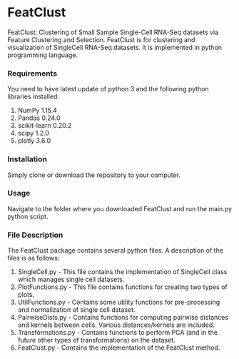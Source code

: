 # FeatClust
FeatClust: Clustering of Small Sample Single-Cell RNA-Seq datasets via Feature Clustering and Selection.
FeatClust is for clustering and visualization of SingleCell RNA-Seq datasets. It is implemented in python programming language. 

### Requirements
You need to have latest update of python 3 and the following python libraries installed:
1. NumPy 1.15.4
2. Pandas 0.24.0
3. scikit-learn 0.20.2
4. scipy 1.2.0
5. plotly 3.6.0

### Installation
Simply clone or download the repository to your computer. 

### Usage
Navigate to the folder where you downloaded FeatClust and run the main.py python script.

### File Description
The FeatClust package contains several python files. A description of the files is as follows:
1. SingleCell.py - This file contains the implementation of SingleCell class which manages single cell datasets. 
2. PlotFunctions.py - This file contains functions for creating two types of plots. 
3. UtilFunctions.py - Contains some utility functions for pre-processing and normalization of single cell dataset.
4. PairwiseDists.py - Contains functions for computing pairwise distances and kernels between cells. Various distances/kernels are included.
5. Transformations.py - Contains functions to perform PCA (and in the future other types of transformations) on the dataset. 
6. FeatClust.py - Contains the implementation of the FeatClust method. 
